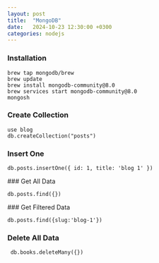 ```yaml
---
layout: post
title:  "MongoDB"
date:   2024-10-23 12:30:00 +0300
categories: nodejs
---
```


### Installation

```shell
brew tap mongodb/brew
brew update
brew install mongodb-community@8.0
brew services start mongodb-community@8.0
mongosh
```

### Create Collection

```
use blog
db.createCollection("posts")
```

### Insert One

```
db.posts.insertOne({ id: 1, title: 'blog 1' })
```

### Get All Data

```
db.posts.find({})
```

### Get Filtered Data

```
db.posts.find({slug:'blog-1'})
```

### Delete All Data

```
 db.books.deleteMany({})
```
